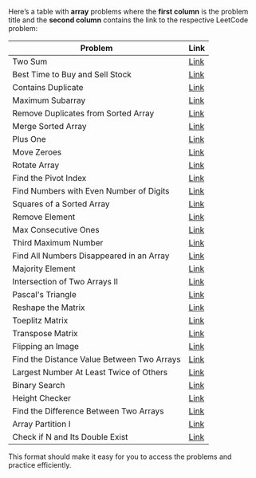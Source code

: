 Here’s a table with **array** problems where the **first column** is the problem title and the **second column** contains the link to the respective LeetCode problem:

| **Problem**                               | **Link**                                                                 |
|--------------------------------------------|--------------------------------------------------------------------------|
| Two Sum                                    | [Link](https://leetcode.com/problems/two-sum/)                           |
| Best Time to Buy and Sell Stock            | [Link](https://leetcode.com/problems/best-time-to-buy-and-sell-stock/)    |
| Contains Duplicate                         | [Link](https://leetcode.com/problems/contains-duplicate/)                 |
| Maximum Subarray                           | [Link](https://leetcode.com/problems/maximum-subarray/)                   |
| Remove Duplicates from Sorted Array        | [Link](https://leetcode.com/problems/remove-duplicates-from-sorted-array/)|
| Merge Sorted Array                         | [Link](https://leetcode.com/problems/merge-sorted-array/)                 |
| Plus One                                   | [Link](https://leetcode.com/problems/plus-one/)                           |
| Move Zeroes                                | [Link](https://leetcode.com/problems/move-zeroes/)                        |
| Rotate Array                               | [Link](https://leetcode.com/problems/rotate-array/)                       |
| Find the Pivot Index                       | [Link](https://leetcode.com/problems/find-pivot-index/)                   |
| Find Numbers with Even Number of Digits    | [Link](https://leetcode.com/problems/find-numbers-with-even-number-of-digits/)|
| Squares of a Sorted Array                  | [Link](https://leetcode.com/problems/squares-of-a-sorted-array/)          |
| Remove Element                             | [Link](https://leetcode.com/problems/remove-element/)                     |
| Max Consecutive Ones                       | [Link](https://leetcode.com/problems/max-consecutive-ones/)               |
| Third Maximum Number                       | [Link](https://leetcode.com/problems/third-maximum-number/)               |
| Find All Numbers Disappeared in an Array   | [Link](https://leetcode.com/problems/find-all-numbers-disappeared-in-an-array/)|
| Majority Element                           | [Link](https://leetcode.com/problems/majority-element/)                   |
| Intersection of Two Arrays II              | [Link](https://leetcode.com/problems/intersection-of-two-arrays-ii/)      |
| Pascal's Triangle                          | [Link](https://leetcode.com/problems/pascals-triangle/)                   |
| Reshape the Matrix                         | [Link](https://leetcode.com/problems/reshape-the-matrix/)                 |
| Toeplitz Matrix                            | [Link](https://leetcode.com/problems/toeplitz-matrix/)                    |
| Transpose Matrix                           | [Link](https://leetcode.com/problems/transpose-matrix/)                   |
| Flipping an Image                          | [Link](https://leetcode.com/problems/flipping-an-image/)                  |
| Find the Distance Value Between Two Arrays | [Link](https://leetcode.com/problems/find-the-distance-value-between-two-arrays/)|
| Largest Number At Least Twice of Others    | [Link](https://leetcode.com/problems/largest-number-at-least-twice-of-others/)|
| Binary Search                              | [Link](https://leetcode.com/problems/binary-search/)                      |
| Height Checker                             | [Link](https://leetcode.com/problems/height-checker/)                     |
| Find the Difference Between Two Arrays     | [Link](https://leetcode.com/problems/find-the-difference-between-two-arrays/)|
| Array Partition I                          | [Link](https://leetcode.com/problems/array-partition-i/)                  |
| Check if N and Its Double Exist            | [Link](https://leetcode.com/problems/check-if-n-and-its-double-exist/)    |

This format should make it easy for you to access the problems and practice efficiently.